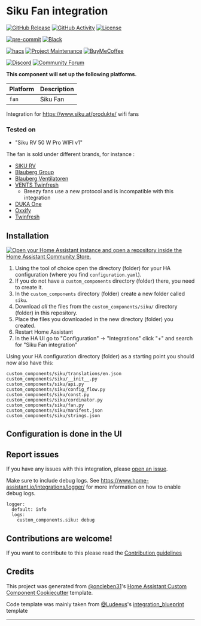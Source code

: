 # Siku Fan integration

[![GitHub Release][releases-shield]][releases]
[![GitHub Activity][commits-shield]][commits]
[![License][license-shield]](LICENSE)

[![pre-commit][pre-commit-shield]][pre-commit]
[![Black][black-shield]][black]

[![hacs][hacsbadge]][hacs]
[![Project Maintenance][maintenance-shield]][user_profile]
[![BuyMeCoffee][buymecoffeebadge]][buymecoffee]

[![Discord][discord-shield]][discord]
[![Community Forum][forum-shield]][forum]

**This component will set up the following platforms.**

| Platform | Description |
| -------- | ----------- |
| `fan`    | Siku Fan    |

Integration for https://www.siku.at/produkte/ wifi fans

### Tested on

- "Siku RV 50 W Pro WIFI v1"

The fan is sold under different brands, for instance :

- [SIKU RV](https://www.siku.at/produkte/)
- [Blauberg Group](https://blauberg-group.com)
- [Blauberg Ventilatoren](https://blaubergventilatoren.de/en/catalog/single-room-reversible-units-vento/functions/2899)
- [VENTS Twinfresh](https://ventilation-system.com/catalog/decentralized-hru-for-residential-use/)
  - Breezy fans use a new protocol and is incompatible with this integration
- [DUKA One](https://dukaventilation.dk/produkter/1-rums-ventilationsloesninger)
- [Oxxify](https://raumluft-shop.de/lueftung/dezentrale-lueftungsanlage-mit-waermerueckgewinnung/oxxify.html)
- [Twinfresh](https://foris.no/produktkategori/miniventilasjon/miniventilasjon-miniventilasjon/)

## Installation

[![Open your Home Assistant instance and open a repository inside the Home Assistant Community Store.](https://my.home-assistant.io/badges/hacs_repository.svg)](https://my.home-assistant.io/redirect/hacs_repository/?owner=hmn&repository=siku-integration&category=integration)

1. Using the tool of choice open the directory (folder) for your HA configuration (where you find `configuration.yaml`).
2. If you do not have a `custom_components` directory (folder) there, you need to create it.
3. In the `custom_components` directory (folder) create a new folder called `siku`.
4. Download _all_ the files from the `custom_components/siku/` directory (folder) in this repository.
5. Place the files you downloaded in the new directory (folder) you created.
6. Restart Home Assistant
7. In the HA UI go to "Configuration" -> "Integrations" click "+" and search for "Siku Fan integration"

Using your HA configuration directory (folder) as a starting point you should now also have this:

```text
custom_components/siku/translations/en.json
custom_components/siku/__init__.py
custom_components/siku/api.py
custom_components/siku/config_flow.py
custom_components/siku/const.py
custom_components/siku/cordinator.py
custom_components/siku/fan.py
custom_components/siku/manifest.json
custom_components/siku/strings.json
```

## Configuration is done in the UI

<!---->

## Report issues

If you have any issues with this integration, please [open an issue](https://github.com/hmn/siku-integration/issues).

Make sure to include debug logs. See https://www.home-assistant.io/integrations/logger/ for more information on how to enable debug logs.

```
logger:
  default: info
  logs:
    custom_components.siku: debug
```

## Contributions are welcome!

If you want to contribute to this please read the [Contribution guidelines](CONTRIBUTING.md)

## Credits

This project was generated from [@oncleben31](https://github.com/oncleben31)'s [Home Assistant Custom Component Cookiecutter](https://github.com/oncleben31/cookiecutter-homeassistant-custom-component) template.

Code template was mainly taken from [@Ludeeus](https://github.com/ludeeus)'s [integration_blueprint][integration_blueprint] template

---

[integration_blueprint]: https://github.com/custom-components/integration_blueprint
[black]: https://github.com/psf/black
[black-shield]: https://img.shields.io/badge/code%20style-black-000000.svg?style=for-the-badge
[buymecoffee]: https://www.buymeacoffee.com/hnicolaisen
[buymecoffeebadge]: https://img.shields.io/badge/buy%20me%20a%20coffee-donate-yellow.svg?style=for-the-badge
[commits-shield]: https://img.shields.io/github/commit-activity/y/hmn/siku-integration.svg?style=for-the-badge
[commits]: https://github.com/hmn/siku-integration/commits/main
[hacs]: https://hacs.xyz
[hacsbadge]: https://img.shields.io/badge/HACS-Custom-orange.svg?style=for-the-badge
[discord]: https://discord.gg/Qa5fW2R
[discord-shield]: https://img.shields.io/discord/330944238910963714.svg?style=for-the-badge
[forum-shield]: https://img.shields.io/badge/community-forum-brightgreen.svg?style=for-the-badge
[forum]: https://community.home-assistant.io/
[license-shield]: https://img.shields.io/github/license/hmn/siku-integration.svg?style=for-the-badge
[maintenance-shield]: https://img.shields.io/badge/maintainer-%40hmn-blue.svg?style=for-the-badge
[pre-commit]: https://github.com/pre-commit/pre-commit
[pre-commit-shield]: https://img.shields.io/badge/pre--commit-enabled-brightgreen?style=for-the-badge
[releases-shield]: https://img.shields.io/github/release/hmn/siku-integration.svg?style=for-the-badge
[releases]: https://github.com/hmn/siku-integration/releases
[user_profile]: https://github.com/hmn
